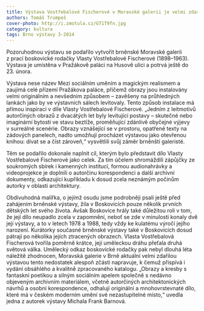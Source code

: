 ```yaml
---
title: Výstava Vostřebalové Fischerové v Moravské galerii je velmi zdařilá
authors: Tomáš Trumpeš
cover-photo: http://i.zmotula.cz/GT1T9fn.jpg
category: kultura
tags: Brno výstavy 3-2014
---
```


Pozoruhodnou výstavu se podařilo vytvořit brněnské Moravské galerii z prací boskovické rodačky Vlasty Vostřebalové Fischerové (1898–1963). Výstava je umístěna v Pražákově paláci na Husově ulici a potrvá ještě do 23. února.

Výstava nese název Mezi sociálním uměním a magickým realismem a zaujímá celé přízemí Pražákova paláce, přičemž obrazy jsou instalovány velmi originálním a nevšedním způsobem – zavěšeny na průhledných lankách jako by ve výstavních sálech levitovaly. Tento způsob instalace má přímou inspiraci v díle Vlasty Vostřebalové Fischerové. „Jedním z leitmotivů autorčiných obrazů z dvacátých let byly levitující postavy – skutečné nebo imaginární bytosti ve stavu beztíže, proměňující zdánlivě obyčejné výjevy v surreálné scenérie. Obrazy vznášející se v prostoru, opatřené texty na zádových panelech, nadto umožňují procházet výstavou jako otevřenou knihou: dívat se a číst zároveň,“ vysvětlili svůj záměr brněnští galeristé.

Těm se podařilo dokonale naplnit cíl, kterým bylo představit dílo Vlasty Vostřebalové Fischerové jako celek. Za tím účelem shromáždili zápůjčky ze soukromých sbírek i kamenných institucí, formou audionahrávky a videoprojekce je doplnili o autorčinu korespondenci a další archivní dokumenty, odkazující kupříkladu k dosud zcela neznámým počinům autorky v oblasti architektury.

Obdivuhodná malířka, o jejímž osudu jsme podrobněji psali ještě před zahájením brněnské výstavy, žila v Boskovicích pouze několik prvních dětských let svého života. Avšak Boskovice hrály také důležitou roli v tom, že její dílo neupadlo zcela v zapomnění, neboť se zde v minulosti konaly dvě její výstavy, a to v letech 1978 a 1988, tedy vždy ke kulatému výročí jejího narození. Kurátorky současné brněnské výstavy také v Boskovicích dosud pátrají po několika jejích ztracených obrazech.
Vlasta Vostřebalová Fischerová tvořila poměrně krátce, její uměleckou dráhu přeťala druhá světová válka. Umělecký odkaz boskovické rodačky pak nebyl dlouhá léta náležitě zhodnocen, Moravská galerie v Brně aktuální velmi zdařilou výstavou tento nedostatek alespoň zčásti napravuje, k čemuž přispívá i vydání obsáhlého a kvalitně zpracovaného katalogu. „Obrazy a kresby s fantaskní poetikou a silným sociálním apelem společně s nedávno objeveným archivním materiálem, včetně autorčiných architektonických návrhů a osobní korespondence, odhalují originální a mnohovrstevnaté dílo, které má v českém moderním umění své nezastupitelné místo,“ uvedla jedna z autorek výstavy Michala Frank Barnová.